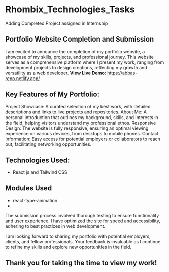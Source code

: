 # Rhombix_Technologies_Tasks
 Adding Completed Project assigned in Internship

## Portfolio Website Completion and Submission
I am excited to announce the completion of my portfolio website, a showcase of my skills, projects, and professional journey. This website serves as a comprehensive platform where I present my work, ranging from development projects to design creations, reflecting my growth and versatility as a web developer.
**View Live Demo:** https://abbas-repo.netlify.app/

## Key Features of My Portfolio:

Project Showcase: A curated selection of my best work, with detailed descriptions and links to live projects and repositories.
About Me: A personal introduction that outlines my background, skills, and interests in the field, helping visitors understand my professional ethos.
Responsive Design: The website is fully responsive, ensuring an optimal viewing experience on various devices, from desktops to mobile phones.
Contact Information: Easy access for potential employers or collaborators to reach out, facilitating networking opportunities.

## Technologies Used:
- React js and Tailwind CSS

## Modules Used
- react-type-animation
- 
The submission process involved thorough testing to ensure functionality and user experience. I have optimized the site for speed and accessibility, adhering to best practices in web development.

I am looking forward to sharing my portfolio with potential employers, clients, and fellow professionals. Your feedback is invaluable as I continue to refine my skills and explore new opportunities in the field.

## Thank you for taking the time to view my work!
